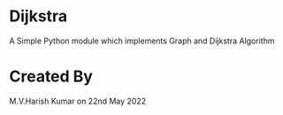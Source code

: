 # Dijkstra
A Simple Python module which implements Graph and Dijkstra Algorithm
# Created By
M.V.Harish Kumar on 22nd May 2022
